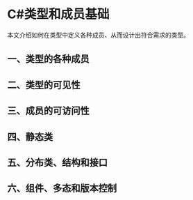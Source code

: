 # C#类型和成员基础

本文介绍如何在类型中定义各种成员、从而设计出符合需求的类型。

## 一、类型的各种成员

## 二、类型的可见性

## 三、成员的可访问性

## 四、静态类

## 五、分布类、结构和接口

## 六、组件、多态和版本控制